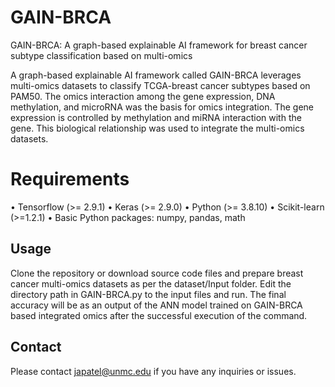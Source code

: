 # GAIN-BRCA
GAIN-BRCA: A graph-based explainable AI framework for breast cancer subtype classification based on multi-omics

A graph-based explainable AI framework called GAIN-BRCA leverages multi-omics datasets to classify TCGA-breast cancer subtypes based on PAM50. The omics interaction among the gene expression, DNA methylation, and microRNA was the basis for omics integration. The gene expression is controlled by methylation and miRNA interaction with the gene. This biological relationship was used to integrate the multi-omics datasets.
 
# Requirements
•	Tensorflow (>= 2.9.1)
•	Keras (>= 2.9.0)
•	Python (>= 3.8.10)
•	Scikit-learn (>=1.2.1)
•	Basic Python packages: numpy, pandas, math

## Usage
Clone the repository or download source code files and prepare breast cancer multi-omics datasets as per the dataset/Input folder. Edit the directory path in GAIN-BRCA.py to the input files and run. The final accuracy will be as an output of the ANN model trained on GAIN-BRCA based integrated omics after the successful execution of the command.

## Contact
Please contact japatel@unmc.edu if you have any inquiries or issues.
